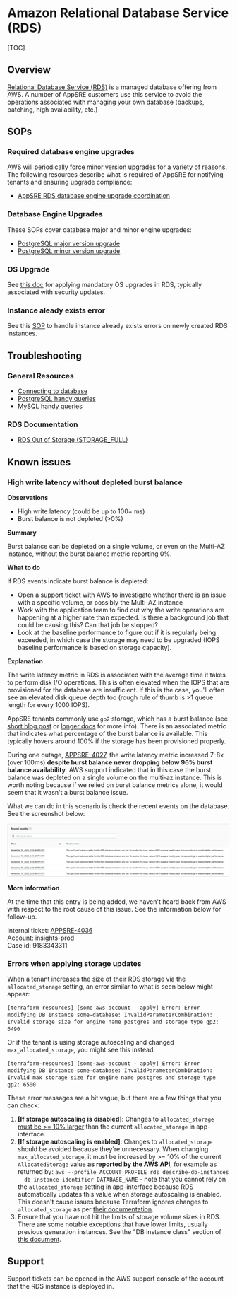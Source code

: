 # Amazon Relational Database Service (RDS)

[TOC]

## Overview

[Relational Database Service (RDS)](https://aws.amazon.com/rds/) is a managed database offering from AWS. A number of AppSRE customers use this service to avoid the operations associated with managing your own database (backups, patching, high availability, etc.)

## SOPs

### Required database engine upgrades

AWS will periodically force minor version upgrades for a variety of reasons. The following resources describe what is required of AppSRE for notifying tenants and ensuring upgrade compliance:

* [AppSRE RDS database engine upgrade coordination](/docs/aws/sop/appsre-rds-database-engine-upgrade-coordination.md)

### Database Engine Upgrades

These SOPs cover database major and minor engine upgrades:

* [PostgreSQL major version upgrade](/docs/dba/postgresql-rds-instance-major-version-upgrade.md)
* [PostgreSQL minor version upgrade](/docs/aws/sop/postgresql-rds-instance-minor-version-upgrade.md)

### OS Upgrade

See [this doc](/docs/aws/sop/rds-os-upgrade.md) for applying mandatory OS upgrades in RDS, typically associated with security updates. 

### Instance aleady exists error

See this [SOP](/docs/aws/sop/rds-instance-already-exists-after-newly-created.md) to handle instance already exists errors on
newly created RDS instances.

## Troubleshooting

### General Resources

* [Connecting to database](/docs/dba/connect-to-postgres-mysql-database.md)
* [PostgreSQL handy queries](/docs/dba/Postgres-handy-queries.md)
* [MySQL handy queries](/docs/dba/MySQL-handy-queries.md)

### RDS Documentation

* [RDS Out of Storage (STORAGE_FULL)](https://aws.amazon.com/premiumsupport/knowledge-center/rds-out-of-storage/)

## Known issues

### High write latency without depleted burst balance

**Observations**

- High write latency (could be up to 100+ ms)
- Burst balance is not depleted (>0%)

**Summary**

Burst balance can be depleted on a single volume, or even on the Multi-AZ instance, without the burst balance metric reporting 0%.

**What to do**

If RDS events indicate burst balance is depleted:

- Open a [support ticket](#support) with AWS to investigate whether there is an issue with a specific volume, or possibly the Multi-AZ instance
- Work with the application team to find out why the write operations are happening at a higher rate than expected. Is there a background job that could be causing this? Can that job be stopped?
- Look at the baseline performance to figure out if it is regularly being exceeded, in which case the storage may need to be upgraded (IOPS baseline performance is based on storage capacity).

**Explanation**

The write latency metric in RDS is associated with the average time it takes to perform disk I/O operations. This is often elevated when the IOPS that are provisioned for the database are insufficient. If this is the case, you'll often see an elevated disk queue depth too (rough rule of thumb is >1 queue length for every 1000 IOPS).

AppSRE tenants commonly use `gp2` storage, which has a burst balance (see [short blog post](https://aws.amazon.com/es/blogs/database/understanding-burst-vs-baseline-performance-with-amazon-rds-and-gp2/) or [longer docs](https://docs.aws.amazon.com/AmazonRDS/latest/UserGuide/CHAP_Storage.html#CHAP_Storage.IO.Credits) for more info). There is an associated metric that indicates what percentage of the burst balance is available. This typically hovers around 100% if the storage has been provisioned properly.

During one outage, [APPSRE-4027](https://issues.redhat.com/browse/APPSRE-4027), the write latency metric increased 7-8x (over 100ms) **despite burst balance never dropping below 96% burst balance availability**. AWS support indicated that in this case the burst balance was depleted on a single volume on the multi-az instance. This is worth noting because if we relied on burst balance metrics alone, it would seem that it wasn't a burst balance issue.

What we can do in this scenario is check the recent events on the database. See the screenshot below:

![RDS console events](img/burst-balance-events.png "RDS Burst Balance Events")

**More information**

At the time that this entry is being added, we haven't heard back from AWS with respect to the root cause of this issue. See the information below for follow-up.

Internal ticket: [APPSRE-4036](https://issues.redhat.com/browse/APPSRE-4036) \
Account: insights-prod\
Case id: 9183343311

### Errors when applying storage updates

When a tenant increases the size of their RDS storage via the `allocated_storage` setting, an error similar to what is seen below might appear:

```
[terraform-resources] [some-aws-account - apply] Error: Error modifying DB Instance some-database: InvalidParameterCombination: Invalid storage size for engine name postgres and storage type gp2: 6490
```

Or if the tenant is using storage autoscaling and changed `max_allocated_storage`, you might see this instead:

```
[terraform-resources] [some-aws-account - apply] Error: Error modifying DB Instance some-database: InvalidParameterCombination: Invalid max storage size for engine name postgres and storage type gp2: 6500
```

These error messages are a bit vague, but there are a few things that you can check:

1. **[If storage autoscaling is disabled]**: Changes to `allocated_storage` [must be >= 10% larger](https://docs.aws.amazon.com/AmazonRDS/latest/UserGuide/USER_PIOPS.StorageTypes.html#USER_PIOPS.ModifyingExisting) than the current `allocated_storage` in app-interface.
2. **[If storage autoscaling is enabled]**: Changes to `allocated_storage` should be avoided because they're unnecessary. When changing `max_allocated_storage`, it must be increased by >= 10% of the current `AllocatedStorage` value **as reported by the AWS API**, for example as returned by: `aws --profile ACCOUNT_PROFILE rds describe-db-instances --db-instance-identifier DATABASE_NAME` - note that you cannot rely on the `allocated_storage` setting in app-interface because RDS automatically updates this value when storage autoscaling is enabled. This doesn't cause issues because Terraform ignores changes to `allocated_storage` as per [their documentation](https://registry.terraform.io/providers/hashicorp/aws/latest/docs/resources/db_instance#storage-autoscaling).
3. Ensure that you have not hit the limits of storage volume sizes in RDS. There are some notable exceptions that have lower limits, usually previous generation instances. See the "DB instance class" section of [this document](https://docs.aws.amazon.com/AmazonRDS/latest/UserGuide/CHAP_Storage.html#Concepts.Storage.GeneralSSD).

## Support

Support tickets can be opened in the AWS support console of the account that the RDS instance is deployed in.
